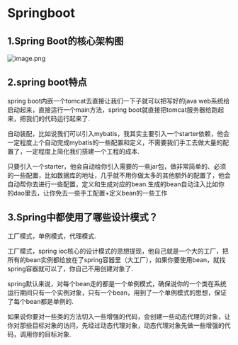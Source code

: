 # Springboot

## 1.Spring Boot的核心架构图

![image.png](D:\workspace\Java-Interview-Dictionary\images\springboot001.png)

## 2.spring boot特点

spring boot内嵌一个tomcat去直接让我们一下子就可以把写好的java web系统给启动起来，直接运行一个main方法，spring boot就直接把tomcat服务器给跑起来，把我们的代码运行起来了.

自动装配，比如说我们可以引入mybatis，我其实主要引入一个starter依赖，他会一定程度上个自动完成mybatis的一些配置和定义，不需要我们手工去做大量的配置了，一定程度上简化我们搭建一个工程的成本.

只要引入一个starter，他会自动给你引入需要的一些jar包，做非常简单的、必须的一些配置，比如数据库的地址，几乎就不用你做太多的其他额外的配置了，他会自动帮你去进行一些配置，定义和生成对应的bean.生成的bean自动注入比如你的dao里去，让你免去一些手工配置+定义bean的一些工作

## 3.Spring中都使用了哪些设计模式？

工厂模式，单例模式，代理模式.

工厂模式，spring ioc核心的设计模式的思想提现，他自己就是一个大的工厂，把所有的bean实例都给放在了spring容器里（大工厂），如果你要使用bean，就找spring容器就可以了，你自己不用创建对象了.

spring默认来说，对每个bean走的都是一个单例模式，确保说你的一个类在系统运行期间只有一个实例对象，只有一个bean，用到了一个单例模式的思想，保证了每个bean都是单例的.

如果说你要对一些类的方法切入一些增强的代码，会创建一些动态代理的对象，让你对那些目标对象的访问，先经过动态代理对象，动态代理对象先做一些增强的代码，调用你的目标对象.

